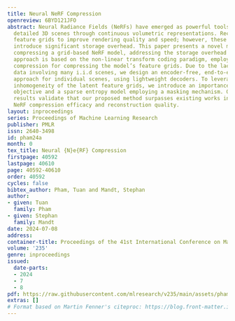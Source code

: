 ```yaml
---
title: Neural NeRF Compression
openreview: 6BYD121JFO
abstract: Neural Radiance Fields (NeRFs) have emerged as powerful tools for capturing
  detailed 3D scenes through continuous volumetric representations. Recent NeRFs utilize
  feature grids to improve rendering quality and speed; however, these representations
  introduce significant storage overhead. This paper presents a novel method for efficiently
  compressing a grid-based NeRF model, addressing the storage overhead concern. Our
  approach is based on the non-linear transform coding paradigm, employing neural
  compression for compressing the model’s feature grids. Due to the lack of training
  data involving many i.i.d scenes, we design an encoder-free, end-to-end optimized
  approach for individual scenes, using lightweight decoders. To leverage the spatial
  inhomogeneity of the latent feature grids, we introduce an importance-weighted rate-distortion
  objective and a sparse entropy model employing a masking mechanism. Our experimental
  results validate that our proposed method surpasses existing works in terms of grid-based
  NeRF compression efficacy and reconstruction quality.
layout: inproceedings
series: Proceedings of Machine Learning Research
publisher: PMLR
issn: 2640-3498
id: pham24a
month: 0
tex_title: Neural {N}e{RF} Compression
firstpage: 40592
lastpage: 40610
page: 40592-40610
order: 40592
cycles: false
bibtex_author: Pham, Tuan and Mandt, Stephan
author:
- given: Tuan
  family: Pham
- given: Stephan
  family: Mandt
date: 2024-07-08
address:
container-title: Proceedings of the 41st International Conference on Machine Learning
volume: '235'
genre: inproceedings
issued:
  date-parts:
  - 2024
  - 7
  - 8
pdf: https://raw.githubusercontent.com/mlresearch/v235/main/assets/pham24a/pham24a.pdf
extras: []
# Format based on Martin Fenner's citeproc: https://blog.front-matter.io/posts/citeproc-yaml-for-bibliographies/
---
```

